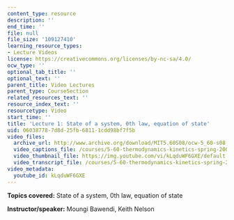 ```yaml
---
content_type: resource
description: ''
end_time: ''
file: null
file_size: '109127410'
learning_resource_types:
- Lecture Videos
license: https://creativecommons.org/licenses/by-nc-sa/4.0/
ocw_type: ''
optional_tab_title: ''
optional_text: ''
parent_title: Video Lectures
parent_type: CourseSection
related_resources_text: ''
resource_index_text: ''
resourcetype: Video
start_time: ''
title: 'Lecture 1: State of a system, 0th law, equation of state'
uid: 06038778-7d8d-25fb-6811-1cdd98bf7f5b
video_files:
  archive_url: http://www.archive.org/download/MIT5.60S08/ocw-5_60-s08-lec01_300k.mp4
  video_captions_file: /courses/5-60-thermodynamics-kinetics-spring-2008/df547b40968257e1a946e193dec8e48f_kLqduWF6GXE.vtt
  video_thumbnail_file: https://img.youtube.com/vi/kLqduWF6GXE/default.jpg
  video_transcript_file: /courses/5-60-thermodynamics-kinetics-spring-2008/f144558b97829ac40f23e1a38a25090f_kLqduWF6GXE.pdf
video_metadata:
  youtube_id: kLqduWF6GXE
---
```


**Topics covered:** State of a system, 0th law, equation of state

**Instructor/speaker:** Moungi Bawendi, Keith Nelson

